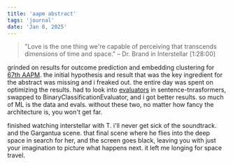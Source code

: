 ```yaml
---
title: 'aapm abstract'
tags: 'journal'
date: 'Jan 8, 2025'
---
```


> "Love is the one thing we're capable of perceiving that transcends dimensions of time and space." – Dr. Brand in Interstellar [1:28:00]

grinded on results for outcome prediction and embedding clustering for [67th AAPM](https://aapm.confex.com/aapm/2025am/cfp.cgi). the initial hypothesis and result that was the key ingredient for the abstract was missing and i freaked out. the entire day was spent on optimizing the results. had to look into [evaluators](https://github.com/UKPLab/sentence-transformers/tree/master/sentence_transformers/evaluation) in sentence-tnrasformers, swapped to BinaryClassificationEvaluator, and i got better results. so much of ML is the data and evals. without these two, no matter how fancy the architecture is, you won't get far.

finished watching interstellar with T. i'll never get sick of the soundtrack. and the Gargantua scene. that final scene where he flies into the deep space in search for her, and the screen goes black, leaving you with just your imagination to picture what happens next. it left me longing for space travel.
